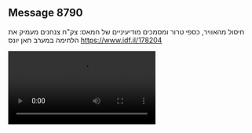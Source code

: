 ## Message 8790

חיסול מהאוויר, כספי טרור ומסמכים מודיעיניים של חמאס:
צק"ח צנחנים מעמיק את הלחימה במערב חאן יונס
https://www.idf.il/178204

![Video](./8790/8790_media.mp4)
